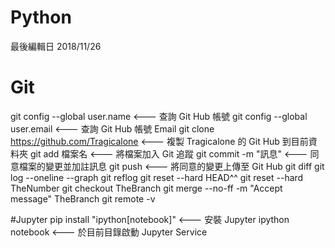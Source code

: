 # Python
最後編輯日 2018/11/26

# Git
git config --global user.name            <--- 查詢 Git Hub 帳號
git config --global user.email           <--- 查詢 Git Hub 帳號 Email
git clone https://github.com/Tragicalone <--- 複製 Tragicalone 的 Git Hub 到目前資料夾
git add 檔案名                           <--- 將檔案加入 Git 追蹤
git commit -m "訊息"                     <--- 同意檔案的變更並加註訊息 
git push                                 <--- 將同意的變更上傳至 Git Hub
git diff
git log --oneline --graph
git reflog
git reset --hard HEAD^^
git reset --hard TheNumber
git checkout TheBranch
git merge --no-ff -m "Accept message" TheBranch
git remote -v

#Jupyter
pip install "ipython[notebook]"   <--- 安裝 Jupyter
ipython notebook                  <--- 於目前目錄啟動 Jupyter Service
